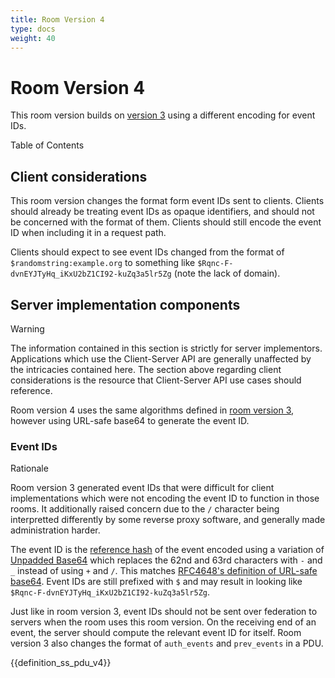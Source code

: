 ```yaml
---
title: Room Version 4
type: docs
weight: 40
---
```


# Room Version 4

This room version builds on [version 3](v3.html) using a different
encoding for event IDs.

Table of Contents

## Client considerations

This room version changes the format form event IDs sent to clients.
Clients should already be treating event IDs as opaque identifiers, and
should not be concerned with the format of them. Clients should still
encode the event ID when including it in a request path.

Clients should expect to see event IDs changed from the format of
`$randomstring:example.org` to something like
`$Rqnc-F-dvnEYJTyHq_iKxU2bZ1CI92-kuZq3a5lr5Zg` (note the lack of
domain).

## Server implementation components

Warning

The information contained in this section is strictly for server
implementors. Applications which use the Client-Server API are generally
unaffected by the intricacies contained here. The section above
regarding client considerations is the resource that Client-Server API
use cases should reference.

Room version 4 uses the same algorithms defined in [room version
3](v3.html), however using URL-safe base64 to generate the event ID.

### Event IDs

Rationale

Room version 3 generated event IDs that were difficult for client
implementations which were not encoding the event ID to function in
those rooms. It additionally raised concern due to the `/` character
being interpretted differently by some reverse proxy software, and
generally made administration harder.

The event ID is the [reference
hash](../server_server/%SERVER_RELEASE_LABEL%.html#reference-hashes) of
the event encoded using a variation of [Unpadded
Base64](../appendices.html#unpadded-base64) which replaces the 62nd and
63rd characters with `-` and `_` instead of using `+` and `/`. This
matches [RFC4648's definition of URL-safe
base64](https://tools.ietf.org/html/rfc4648#section-5). Event IDs are
still prefixed with `$` and may result in looking like
`$Rqnc-F-dvnEYJTyHq_iKxU2bZ1CI92-kuZq3a5lr5Zg`.

Just like in room version 3, event IDs should not be sent over
federation to servers when the room uses this room version. On the
receiving end of an event, the server should compute the relevant event
ID for itself. Room version 3 also changes the format of `auth_events`
and `prev_events` in a PDU.

{{definition\_ss\_pdu\_v4}}
